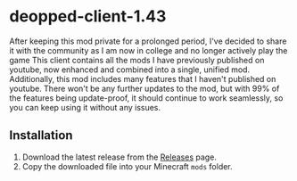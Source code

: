 # deopped-client-1.43
After keeping this mod private for a prolonged period, I've decided to share it with the community as I am now in college and no longer actively play the game
This client contains all the mods I have previously published on youtube, now enhanced and combined into a single, unified mod. Additionally, this mod includes many features that I haven't published on youtube.
There won't be any further updates to the mod, but with 99% of the features being update-proof, it should continue to work seamlessly, so you can keep using it without any issues.

## Installation

1. Download the latest release from the [Releases](https://github.com/Deopped1/deopped-client-1.43/releases) page.
2. Copy the downloaded file into your Minecraft `mods` folder.
